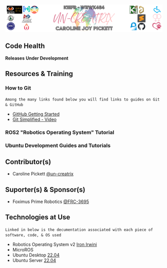 ![un-creatrix Banner](https://github.com/un-creatrix/SwervyBot/blob/main/images/Banner-v3.4.png?raw=true)

## Code Health
**Releases**
**Under Development**

## Resources & Training
### How to Git
`Among the many links found below you will find links to guides on Git & GitHub`
- [GitHub Getting Started](https://docs.github.com/en/get-started)
- [Git Simplified - Video](https://youtu.be/HkdAHXoRtos?si=phwDUfXwC512ukUh)

### ROS2 "Robotics Operating System" Tutorial

### Ubuntu Development Guides and Tutorials

## Contributor(s)
- Caroline Pickett [@un-creatrix](https://github.com/un-creatrix)

## Suporter(s) & Sponsor(s)
- Foximus Prime Robotics [@FRC-3695](https://github.com/FRC-3695)

## Technologies at Use
`Linked in below is the decumentation associated with each piece of software, code, & OS used`
- Robotics Operating System v2 [Iron Irwini](https://docs.ros.org/en/iron/Installation.html)
- MicroROS []()
- Ubuntu Desktop [22.04]()
- Ubuntu Server [22.04]()
